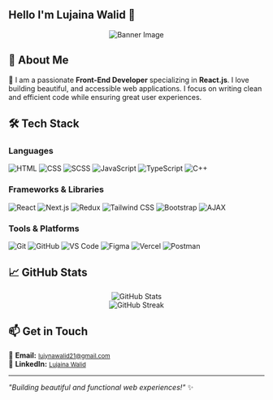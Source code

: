 ## Hello I'm Lujaina Walid 👋</h1>

<p align="center">
  <img src="https://camo.githubusercontent.com/8d7db6cee873b2626e5e54af7762398ac6459aa2cc58c7a9aca327867a4658b9/68747470733a2f2f692e696d6775722e636f6d2f384d75705a48592e676966" alt="Banner Image">
</p>

## 🚀 About Me
🔹 I am a passionate **Front-End Developer** specializing in **React.js**. I love building beautiful, and accessible web applications. I focus on writing clean and efficient code while ensuring great user experiences.


## 🛠 Tech Stack

### **Languages**  
![HTML](https://img.shields.io/badge/html-%23E34F26.svg?style=for-the-badge&logo=html5&logoColor=white) ![CSS](https://img.shields.io/badge/css-%231572B6.svg?style=for-the-badge&logo=css3&logoColor=white) ![SCSS](https://img.shields.io/badge/scss-%23CC6699.svg?style=for-the-badge&logo=sass&logoColor=white) ![JavaScript](https://img.shields.io/badge/javascript-%23F7DF1E.svg?style=for-the-badge&logo=javascript&logoColor=black) ![TypeScript](https://img.shields.io/badge/typescript-%23007ACC.svg?style=for-the-badge&logo=typescript&logoColor=white) ![C++](https://img.shields.io/badge/C%2B%2B-%2300599C.svg?style=for-the-badge&logo=c%2B%2B&logoColor=white)


### **Frameworks & Libraries**  
![React](https://img.shields.io/badge/react-%2361DAFB.svg?style=for-the-badge&logo=react&logoColor=black) ![Next.js](https://img.shields.io/badge/next.js-%23000000.svg?style=for-the-badge&logo=nextdotjs&logoColor=white) ![Redux](https://img.shields.io/badge/redux-%23764ABC.svg?style=for-the-badge&logo=redux&logoColor=white) ![Tailwind CSS](https://img.shields.io/badge/tailwindcss-%2338B2AC.svg?style=for-the-badge&logo=tailwind-css&logoColor=white) ![Bootstrap](https://img.shields.io/badge/bootstrap-%23563D7C.svg?style=for-the-badge&logo=bootstrap&logoColor=white) ![AJAX](https://img.shields.io/badge/ajax-%23FF5733.svg?style=for-the-badge&logo=javascript&logoColor=white)  

### **Tools & Platforms**  
![Git](https://img.shields.io/badge/git-%23F05032.svg?style=for-the-badge&logo=git&logoColor=white) ![GitHub](https://img.shields.io/badge/github-%23181717.svg?style=for-the-badge&logo=github&logoColor=white) ![VS Code](https://img.shields.io/badge/VS%20Code-%23007ACC.svg?style=for-the-badge&logo=visual-studio-code&logoColor=white) ![Figma](https://img.shields.io/badge/figma-%23F24E1E.svg?style=for-the-badge&logo=figma&logoColor=white) ![Vercel](https://img.shields.io/badge/vercel-%23000000.svg?style=for-the-badge&logo=vercel&logoColor=white) ![Postman](https://img.shields.io/badge/postman-%23FF6C37.svg?style=for-the-badge&logo=postman&logoColor=white)  


## 📈 GitHub Stats  
<p align="center">
  <img src="https://github-readme-stats.vercel.app/api?username=Lujaina21&show_icons=true&theme=radical" alt="GitHub Stats">
  <br>
  <img src="https://github-readme-streak-stats.herokuapp.com/?user=Lujaina21&theme=radical" alt="GitHub Streak">
</p>

## 📫 Get in Touch
💬 **Email:** <small>lujynawalid21@gmail.com</small>  
💼 **LinkedIn:** <small>[Lujaina Walid](https://www.linkedin.com/in/lujaina-walid-447b14242/)</small>  

---

*"Building beautiful and functional web experiences!"* ✨

<!-- Created with ❤️ by Lujaina21 -->
